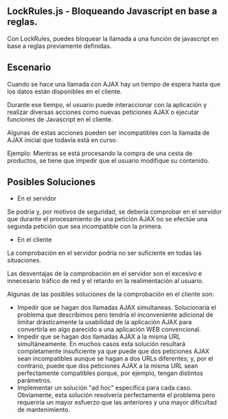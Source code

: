 ## LockRules.js - Bloqueando Javascript en base a reglas.

Con LockRules, puedes bloquear la llamada a una función de javascript en base a reglas previamente definidas.

## Escenario

Cuando se hace una llamada con AJAX hay un tiempo de espera hasta que los datos están disponibles en el cliente.

Durante ese tiempo, el usuario puede interaccionar con la aplicación y realizar diversas acciones como nuevas peticiones AJAX o ejecutar funciones de Javascript en el cliente.

Algunas de estas acciones pueden ser incompatibles con la llamada de AJAX inicial que todavía está en curso.

Ejemplo: Mientras se está procesando la compra de una cesta de productos, se tiene que impedir que el usuario modifique su contenido.

## Posibles Soluciones 

* En el servidor

Se podría y, por motivos de seguridad, se debería comprobar en el servidor que durante el procesamiento de una petición AJAX no se efectúe una segunda petición que sea incompatible con la primera.

* En el cliente

La comprobación en el servidor podría no ser suficiente en todas las situaciones.

Las desventajas de la comprobación en el servidor son el excesivo e innecesario tráfico de red y el retardo en la realimentación al usuario.

Algunas de las posibles soluciones de la comprobación en el cliente son:

  * Impedir que se hagan dos llamadas AJAX simultaneas. Solucionaría el problema que describimos pero tendría el inconveniente adicional de limitar drásticamente la usabilidad de la aplicación AJAX para convertirla en algo parecido a una aplicación WEB convencional.
  * Impedir que se hagan dos llamadas AJAX a la misma URL simultáneamente. En muchos casos esta solución resultará completamente insuficiente ya que puede que dos peticiones AJAX sean incompatibles aunque se hagan a dos URLs diferentes; y, por el contrario, puede que dos peticiones AJAX a la misma URL sean perfectamente compatibles porque, por ejemplo, tengan distintos parámetros.
  * Implementar un solución "ad hoc" específica para cada caso. Obviamente, esta solución resolvería perfectamente el problema pero requeriría un mayor esfuerzo que las anteriores y una mayor dificultad de mantenimiento.
